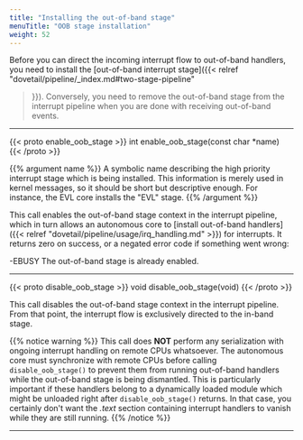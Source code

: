 ```yaml
---
title: "Installing the out-of-band stage"
menuTitle: "OOB stage installation"
weight: 52
---
```


Before you can direct the incoming interrupt flow to out-of-band
handlers, you need to install the [out-of-band interrupt stage]({{<
relref "dovetail/pipeline/_index.md#two-stage-pipeline"
>}}). Conversely, you need to remove the out-of-band stage from the
interrupt pipeline when you are done with receiving out-of-band
events.

---

{{< proto enable_oob_stage >}}
int enable_oob_stage(const char *name)
{{< /proto >}}

{{% argument name %}}
A symbolic name describing the high priority interrupt stage which is
being installed. This information is merely used in kernel messages,
so it should be short but descriptive enough. For instance, the EVL
core installs the "EVL" stage.
{{% /argument %}}

This call enables the out-of-band stage context in the interrupt
pipeline, which in turn allows an autonomous core to [install
out-of-band handlers]({{< relref
"dovetail/pipeline/usage/irq_handling.md" >}}) for interrupts.  It
returns zero on success, or a negated error code if something went
wrong:

-EBUSY		The out-of-band stage is already enabled.

---

{{< proto disable_oob_stage >}}
void disable_oob_stage(void)
{{< /proto >}}

This call disables the out-of-band stage context in the interrupt
pipeline. From that point, the interrupt flow is exclusively directed
to the in-band stage.

{{% notice warning %}}
This call does **NOT** perform any serialization with ongoing
interrupt handling on remote CPUs whatsoever. The autonomous core must
synchronize with remote CPUs before calling `disable_oob_stage()` to
prevent them from running out-of-band handlers while the out-of-band
stage is being dismantled. This is particularly important if these
handlers belong to a dynamically loaded module which might be unloaded
right after `disable_oob_stage()` returns. In that case, you certainly
don't want the _.text_ section containing interrupt handlers to vanish
while they are still running.
{{% /notice %}}

---

